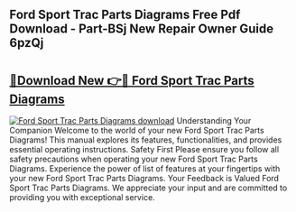 ## Ford Sport Trac Parts Diagrams Free Pdf Download - Part-BSj New Repair Owner Guide 6pzQj

# <h2><a href="http://dfmqzd.blite.top/?on=Ford+Sport+Trac+Parts+Diagrams">🔗Download New 👉🔴 Ford Sport Trac Parts Diagrams</a></h2>

[![Ford Sport Trac Parts Diagrams download](https://i.imgur.com/lujVjoI.png)](http://dfmqzd.blite.top/?on=Ford+Sport+Trac+Parts+Diagrams)
Understanding Your Companion Welcome to the world of your new Ford Sport Trac Parts Diagrams! This manual explores its features, functionalities, and provides essential operating instructions. Safety First Please ensure you follow all safety precautions when operating your new Ford Sport Trac Parts Diagrams. Experience the power of list of features at your fingertips with your new Ford Sport Trac Parts Diagrams. Your Feedback is Valued Ford Sport Trac Parts Diagrams. We appreciate your input and are committed to providing you with exceptional service.

